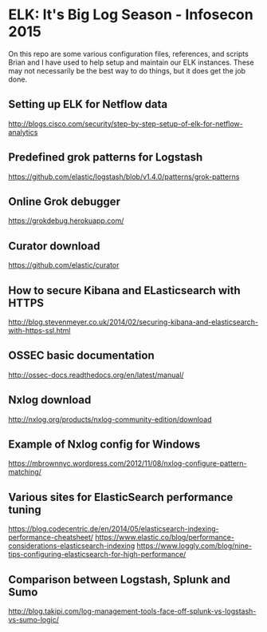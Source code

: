 ELK: It's Big Log Season - Infosecon 2015
===

On this repo are some various configuration files, references, and scripts Brian and I have used to help setup and maintain our ELK instances. These may not necessarily be the best way to do things, but it does get the job done.


Setting up ELK for Netflow data
---
http://blogs.cisco.com/security/step-by-step-setup-of-elk-for-netflow-analytics

Predefined grok patterns for Logstash
---
https://github.com/elastic/logstash/blob/v1.4.0/patterns/grok-patterns

Online Grok debugger
---
https://grokdebug.herokuapp.com/

Curator download
---
https://github.com/elastic/curator

How to secure Kibana and ELasticsearch with HTTPS
---
http://blog.stevenmeyer.co.uk/2014/02/securing-kibana-and-elasticsearch-with-https-ssl.html

OSSEC basic documentation
---
http://ossec-docs.readthedocs.org/en/latest/manual/

Nxlog download
---
http://nxlog.org/products/nxlog-community-edition/download

Example of Nxlog config for Windows
---
https://mbrownnyc.wordpress.com/2012/11/08/nxlog-configure-pattern-matching/

Various sites for ElasticSearch performance tuning
---
https://blog.codecentric.de/en/2014/05/elasticsearch-indexing-performance-cheatsheet/
https://www.elastic.co/blog/performance-considerations-elasticsearch-indexing
https://www.loggly.com/blog/nine-tips-configuring-elasticsearch-for-high-performance/

Comparison between Logstash, Splunk and Sumo
---
http://blog.takipi.com/log-management-tools-face-off-splunk-vs-logstash-vs-sumo-logic/
